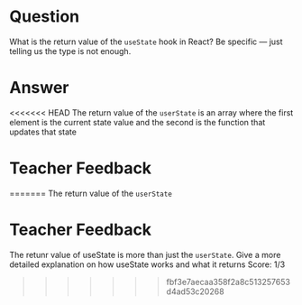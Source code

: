 # Question

What is the return value of the `useState` hook in React? Be specific — just telling us the type is not enough.

# Answer
<<<<<<< HEAD
The return value of the `userState` is an array where the first element is the current state value and the second is the function that updates that state
# Teacher Feedback
=======
The return value of the `userState` 
# Teacher Feedback
The retunr value of useState is more than just the `userState`. Give a more detailed explanation on how useState works and what it returns
Score: 1/3
>>>>>>> fbf3e7aecaa358f2a8c513257653d4ad53c20268
